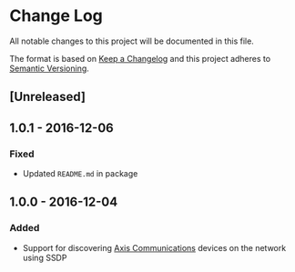 # Change Log
All notable changes to this project will be documented in this file.

The format is based on [Keep a Changelog](http://keepachangelog.com/) and this project adheres to [Semantic Versioning](http://semver.org/).

## [Unreleased]

## 1.0.1 - 2016-12-06

### Fixed
- Updated `README.md` in package

## 1.0.0 - 2016-12-04

### Added
- Support for discovering [Axis Communications](http://www.axis.com/) devices on the network using SSDP